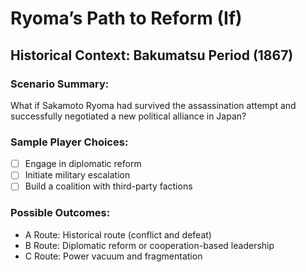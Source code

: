 # Ryoma’s Path to Reform (If)
## Historical Context: Bakumatsu Period (1867)

### Scenario Summary:
What if Sakamoto Ryoma had survived the assassination attempt and successfully negotiated a new political alliance in Japan?

### Sample Player Choices:
- [ ] Engage in diplomatic reform
- [ ] Initiate military escalation
- [ ] Build a coalition with third-party factions

### Possible Outcomes:
- A Route: Historical route (conflict and defeat)
- B Route: Diplomatic reform or cooperation-based leadership
- C Route: Power vacuum and fragmentation
